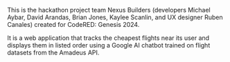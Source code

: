 This is the hackathon project team Nexus Builders (developers Michael Aybar, David Arandas, Brian Jones, Kaylee Scanlin, and UX designer Ruben Canales) created for CodeRED: Genesis 2024.

It is a web application that tracks the cheapest flights near its user and displays them in listed order using a Google AI chatbot trained on flight datasets from the Amadeus API.
